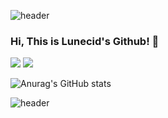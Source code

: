 
![header](https://capsule-render.vercel.app/api?type=Egg&color=ffdddc&reversal=True&height=60)

### Hi, This is Lunecid's Github! 👋

<!--
**Lunecid/Lunecid** is a ✨ _special_ ✨ repository because its `README.md` (this file) appears on your GitHub profile.

Here are some ideas to get you started:




- 🔭 I’m currently working on ... 
- 🌱 I’m currently learning ... Python and Data Analyzing
- 👯 I’m looking to collaborate on ...
- 🤔 I’m looking for help with ...
- 💬 Ask me about ...
- 📫 How to reach me: ...
- 😄 Pronouns: ...
- ⚡ Fun fact: ...
-->







<a href="https://www.instagram.com/lunecid/" target="_blank"><img src="https://img.shields.io/badge/Instagram-White?style=social&logo=instagram&logoColor=E4405F"/></a>
<a href="mailto:jdc05124@pusan.ac.kr" target="_blank"><img src="https://img.shields.io/badge/Gmail-White?style=social&logo=Gmail&logoColor=#EA4335"/></a>


![Anurag's GitHub stats](https://github-readme-stats.vercel.app/api?username=Lunecid&show_icons=true&theme=defalut)


![header](https://capsule-render.vercel.app/api?type=Waving&color=97cdff&height=130&reversal=true)
